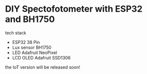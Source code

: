 # DIY Spectofotometer with ESP32 and BH1750
tech stack
- ESP32 38 Pin
- Lux sensor BH1750
- LED Adafruit NeoPixel
- LCD OLED Adafruit SSD1306

the IoT version will be released soon!
